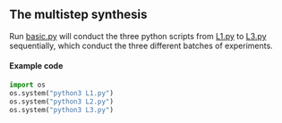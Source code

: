 ## The multistep synthesis
Run [basic.py](basic.py) will conduct the three python scripts from [L1.py](L1.py) to [L3.py](L3.py) sequentially, which conduct the three different batches of experiments. 
#### Example code
```python
import os
os.system("python3 L1.py")
os.system("python3 L2.py")
os.system("python3 L3.py")
```